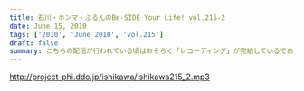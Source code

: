 ```yaml
---
title: 石川・ホンマ・ぶるんのBe-SIDE Your Life! vol.215-2
date: June 15, 2010
tags: ['2010', 'June 2010', 'vol.215']
draft: false
summary: こちらの配信が行われている頃はおそらく「レコーディング」が完結しているであろう・・・。はたして出来は！?男たちの顔は、ミュージシャンのそれであった・・・NAMAE
---
```


http://project-phi.ddo.jp/ishikawa/ishikawa215_2.mp3
